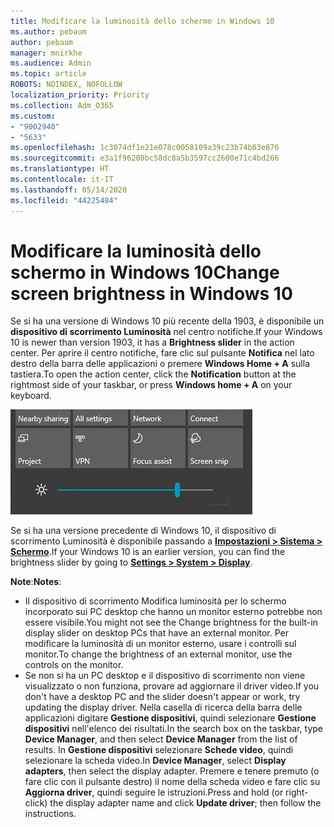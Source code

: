 ```yaml
---
title: Modificare la luminosità dello schermo in Windows 10
ms.author: pebaum
author: pebaum
manager: mnirkhe
ms.audience: Admin
ms.topic: article
ROBOTS: NOINDEX, NOFOLLOW
localization_priority: Priority
ms.collection: Adm_O365
ms.custom:
- "9002940"
- "5633"
ms.openlocfilehash: 1c3074df1e21e078c0058109a39c23b74b83e876
ms.sourcegitcommit: e3a1f96200bc58dc8a5b3597cc2600e71c4bd266
ms.translationtype: HT
ms.contentlocale: it-IT
ms.lasthandoff: 05/14/2020
ms.locfileid: "44225484"
---
```

# <a name="change-screen-brightness-in-windows-10"></a><span data-ttu-id="82914-102">Modificare la luminosità dello schermo in Windows 10</span><span class="sxs-lookup"><span data-stu-id="82914-102">Change screen brightness in Windows 10</span></span>

<span data-ttu-id="82914-103">Se si ha una versione di Windows 10 più recente della 1903, è disponibile un **dispositivo di scorrimento Luminosità** nel centro notifiche.</span><span class="sxs-lookup"><span data-stu-id="82914-103">If your Windows 10 is newer than version 1903, it has a **Brightness slider** in the action center.</span></span> <span data-ttu-id="82914-104">Per aprire il centro notifiche, fare clic sul pulsante **Notifica** nel lato destro della barra delle applicazioni o premere **Windows Home + A** sulla tastiera.</span><span class="sxs-lookup"><span data-stu-id="82914-104">To open the action center, click the **Notification** button at the rightmost side of your taskbar, or press **Windows home + A** on your keyboard.</span></span>

![Dispositivo di scorrimento Luminosità](media/brightness-slider.png)

<span data-ttu-id="82914-106">Se si ha una versione precedente di Windows 10, il dispositivo di scorrimento Luminosità è disponibile passando a **[Impostazioni > Sistema > Schermo](ms-settings:display?activationSource=GetHelp)**.</span><span class="sxs-lookup"><span data-stu-id="82914-106">If your Windows 10 is an earlier version, you can find the brightness slider by going to **[Settings > System > Display](ms-settings:display?activationSource=GetHelp)**.</span></span>

<span data-ttu-id="82914-107">**Note**:</span><span class="sxs-lookup"><span data-stu-id="82914-107">**Notes**:</span></span>

- <span data-ttu-id="82914-108">Il dispositivo di scorrimento Modifica luminosità per lo schermo incorporato sui PC desktop che hanno un monitor esterno potrebbe non essere visibile.</span><span class="sxs-lookup"><span data-stu-id="82914-108">You might not see the Change brightness for the built-in display slider on desktop PCs that have an external monitor.</span></span> <span data-ttu-id="82914-109">Per modificare la luminosità di un monitor esterno, usare i controlli sul monitor.</span><span class="sxs-lookup"><span data-stu-id="82914-109">To change the brightness of an external monitor, use the controls on the monitor.</span></span>
- <span data-ttu-id="82914-110">Se non si ha un PC desktop e il dispositivo di scorrimento non viene visualizzato o non funziona, provare ad aggiornare il driver video.</span><span class="sxs-lookup"><span data-stu-id="82914-110">If you don't have a desktop PC and the slider doesn't appear or work, try updating the display driver.</span></span> <span data-ttu-id="82914-111">Nella casella di ricerca della barra delle applicazioni digitare **Gestione dispositivi**, quindi selezionare **Gestione dispositivi** nell'elenco dei risultati.</span><span class="sxs-lookup"><span data-stu-id="82914-111">In the search box on the taskbar, type **Device Manager**, and then select **Device Manager** from the list of results.</span></span> <span data-ttu-id="82914-112">In **Gestione dispositivi** selezionare **Schede video**, quindi selezionare la scheda video.</span><span class="sxs-lookup"><span data-stu-id="82914-112">In **Device Manager**, select **Display adapters**, then select the display adapter.</span></span> <span data-ttu-id="82914-113">Premere e tenere premuto (o fare clic con il pulsante destro) il nome della scheda video e fare clic su **Aggiorna driver**, quindi seguire le istruzioni.</span><span class="sxs-lookup"><span data-stu-id="82914-113">Press and hold (or right-click) the display adapter name and click **Update driver**; then follow the instructions.</span></span>
